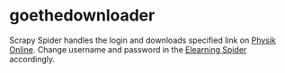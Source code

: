 # goethedownloader

Scrapy Spider handles the login and downloads specified link on [Physik Online](https://www.elearning.physik.uni-frankfurt.de).
Change username and password in the [Elearning Spider](goethedownload/spiders/elearning.py) accordingly.
